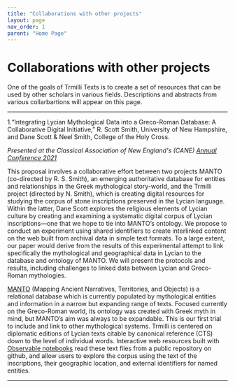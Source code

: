 ```yaml
---
title: "Collaborations with other projects"
layout: page
nav_order: 1
parent: "Home Page"
---
```


# Collaborations with other projects

One of the goals of Trmilli Texts is to create a set of resources that can be used by other scholars in various fields. Descriptions and abstracts from various collarbartions will appear on this page. 

---

1.“Integrating Lycian Mythological Data into a Greco-Roman Database: A Collaborative Digital
Initiative,” R. Scott Smith, University of New Hampshire, and Dane Scott & Neel Smith, College of the
Holy Cross.

*Presented at the Classical Association of New England's (CANE) [Annual Conference 2021](https://drive.google.com/file/d/1KholBlt7XjO3Y_2aU9zfejORSKTs45K3/view)*

This proposal involves a collaborative effort between two projects MANTO (co-directed by R. S. Smith), an emerging authoritative database for entities and relationships in the Greek mythological story-world, and the Trmilli project (directed by N. Smith), which is creating digital resources for studying the corpus of stone inscriptions preserved in the Lycian language. Within the latter, Dane Scott explores the religious elements of Lycian culture by creating and examining a systematic digital corpus of Lycian inscriptions—one that we hope to tie into MANTO’s ontology. We propose to conduct an experiment using shared identifiers to create interlinked content on the web built from archival data in simple text formats. To a large extent, our paper would derive from the results of this experimental attempt to link specifically the mythological and geographical data in Lycian to the database and ontology of MANTO. We will present the protocols and results, including challenges to linked data between Lycian and Greco-Roman mythologies.

[MANTO](https://manto-myth.org) (Mapping Ancient Narratives, Territories, and Objects) is a relational database which is currently populated by mythological entities and information in a narrow but expanding range of texts. Focused currently on the Greco-Roman world, its ontology was created with Greek myth in mind, but MANTO’s aim was always to be expandable. This is our first trial to include and link to other mythological systems. Trmilli is centered on diplomatic editions of Lycian texts citable by canonical reference (CTS) down to the level of individual words. Interactive web resources built with [Observable notebooks](https://observablehq.com/) read these text files from a public repository on github, and allow users to explore the corpus using the text of the inscriptions, their geographic location, and external identifiers for named entities.

---
